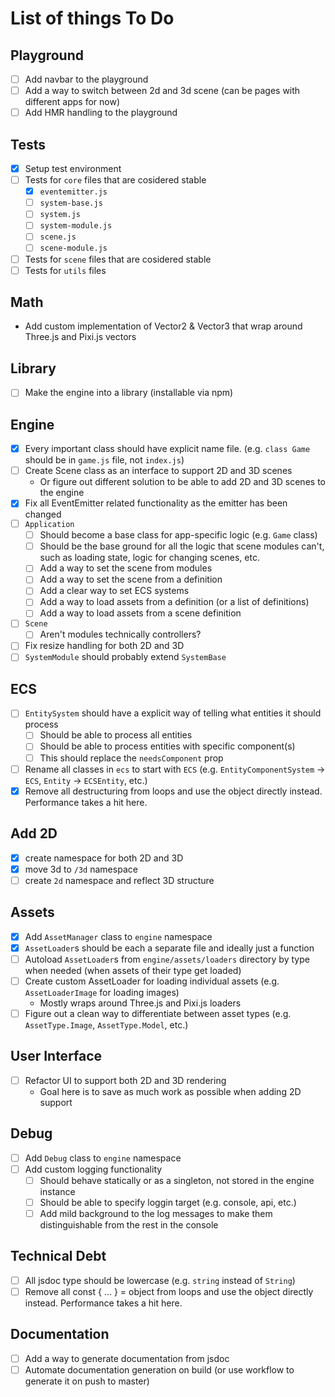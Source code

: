 # List of things To Do

## Playground
- [ ] Add navbar to the playground
- [ ] Add a way to switch between 2d and 3d scene (can be pages with different apps for now)
- [ ] Add HMR handling to the playground

## Tests
- [x] Setup test environment
- [ ] Tests for `core` files that are cosidered stable
    - [x] `eventemitter.js`
    - [ ] `system-base.js`
    - [ ] `system.js`
    - [ ] `system-module.js`
    - [ ] `scene.js`
    - [ ] `scene-module.js`
- [ ] Tests for `scene` files that are cosidered stable
- [ ] Tests for `utils` files

## Math
- Add custom implementation of Vector2 & Vector3 that wrap around Three.js and Pixi.js vectors

## Library
- [ ] Make the engine into a library (installable via npm)

## Engine
- [x] Every important class should have explicit name file. (e.g. `class Game` should be in `game.js` file, not `index.js`)
- [ ] Create Scene class as an interface to support 2D and 3D scenes
    - Or figure out different solution to be able to add 2D and 3D scenes to the engine
- [x] Fix all EventEmitter related functionality as the emitter has been changed
- [ ] `Application`
    - [ ] Should become a base class for app-specific logic (e.g. `Game` class)
    - [ ] Should be the base ground for all the logic that scene modules can't, such as loading state, logic for changing scenes, etc.
    - [ ] Add a way to set the scene from modules
    - [ ] Add a way to set the scene from a definition
    - [ ] Add a clear way to set ECS systems
    - [ ] Add a way to load assets from a definition (or a list of definitions)
    - [ ] Add a way to load assets from a scene definition
- [ ] `Scene`
    - [ ] Aren't modules technically controllers?
- [ ] Fix resize handling for both 2D and 3D
- [ ] `SystemModule` should probably extend `SystemBase`

## ECS
- [ ] `EntitySystem` should have a explicit way of telling what entities it should process
  - [ ] Should be able to process all entities
  - [ ] Should be able to process entities with specific component(s)
  - [ ] This should replace the `needsComponent` prop
- [ ] Rename all classes in `ecs` to start with `ECS` (e.g. `EntityComponentSystem` -> `ECS`, `Entity` -> `ECSEntity`, etc.)
- [x] Remove all destructuring from loops and use the object directly instead. Performance takes a hit here.

## Add 2D
- [x] create namespace for both 2D and 3D
- [x] move 3d to `/3d` namespace
- [ ] create `2d` namespace and reflect 3D structure

## Assets
- [x] Add `AssetManager` class to `engine` namespace
- [x] `AssetLoader`s should be each a separate file and ideally just a function
- [ ] Autoload `AssetLoader`s from `engine/assets/loaders` directory by type when needed (when assets of their type get loaded)
- [ ] Create custom AssetLoader for loading individual assets (e.g. `AssetLoaderImage` for loading images)
  - Mostly wraps around Three.js and Pixi.js loaders
- [ ] Figure out a clean way to differentiate between asset types (e.g. `AssetType.Image`, `AssetType.Model`, etc.)

## User Interface
- [ ] Refactor UI to support both 2D and 3D rendering 
    - Goal here is to save as much work as possible when adding 2D support

## Debug
- [ ] Add `Debug` class to `engine` namespace
- [ ] Add custom logging functionality
  - [ ] Should behave statically or as a singleton, not stored in the engine instance
  - [ ] Should be able to specify loggin target (e.g. console, api, etc.)
  - [ ] Add mild background to the log messages to make them distinguishable from the rest in the console

## Technical Debt
- [ ] All jsdoc type should be lowercase (e.g. `string` instead of `String`)
- [ ] Remove all const { ... } = object from loops and use the object directly instead. Performance takes a hit here.

## Documentation
- [ ] Add a way to generate documentation from jsdoc
- [ ] Automate documentation generation on build (or use workflow to generate it on push to master)